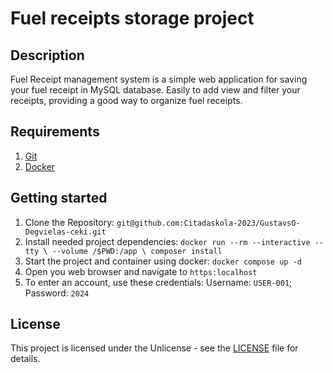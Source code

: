 # Fuel receipts storage project

## Description

Fuel Receipt management system is a simple web application for saving your fuel receipt in MySQL database. Easily to add view and filter your receipts, providing a good way to organize fuel receipts.

## Requirements

1. [Git](https://git-scm.com/)
2. [Docker](https://www.docker.com/get-started/)


## Getting started


1. Clone the Repository:
    `git@github.com:Citadaskola-2023/GustavsO-Degvielas-ceki.git`
2. Install needed project dependencies:
  `docker run --rm --interactive --tty \
  --volume /$PWD:/app \
  composer install`
3. Start the project and container using docker:
  `docker compose up -d`
4. Open you web browser and navigate to `https:localhost`
5. To enter an account, use these credentials:
    Username: `USER-001`; Password: `2024`

## License

This project is licensed under the Unlicense - see the [LICENSE](https://github.com/Citadaskola-2023/GustavsO-Degvielas-ceki/blob/main/LICENSE) file for details.
